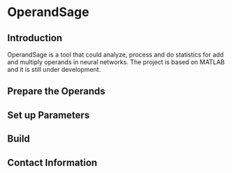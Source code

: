# OperandSage

## Introduction
OperandSage is a tool that could analyze, process and do statistics for add and multiply operands in neural networks. The project is based on MATLAB and it is still under development.

## Prepare the Operands

## Set up Parameters

## Build

## Contact Information